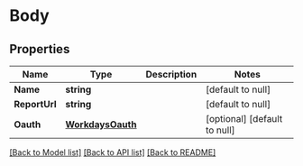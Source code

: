 # Body

## Properties
Name | Type | Description | Notes
------------ | ------------- | ------------- | -------------
**Name** | **string** |  | [default to null]
**ReportUrl** | **string** |  | [default to null]
**Oauth** | [**WorkdaysOauth**](workdays_oauth.md) |  | [optional] [default to null]

[[Back to Model list]](../README.md#documentation-for-models) [[Back to API list]](../README.md#documentation-for-api-endpoints) [[Back to README]](../README.md)


